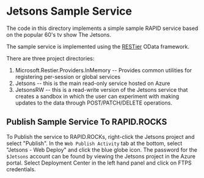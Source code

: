 # Jetsons Sample Service

The code in this directory implements a simple sample RAPID service based on the popular 60's tv show The Jetsons.

The sample service is implemented using the [RESTier](https://github.com/OData/RESTier/blob/master/README.md) OData framework.

There are three project directories:

1. Microsoft.Restier.Providers.InMemory -- Provides common utilities for registering per-session or global services
2. Jetsons -- this is the main read-only service hosted on Azure
3. JetsonsRW -- this is a read-write version of the Jetsons service that creates a sandbox in which the user can experiment with making updates to the data through POST/PATCH/DELETE operations.

## Publish Sample Service To RAPID.ROCKS

To Publish the service to RAPID.ROCKs, right-click the Jetsons project and select "Publish". In the `Web Publish Activity` tab at the bottom, select "Jetsons - Web Deploy" and click the blue globe icon. The password for the `$Jetsons` account can be found by viewing the Jetsons project in the Azure portal. Select Deployment Center in the left hand panel and click on FTPS credentials.
